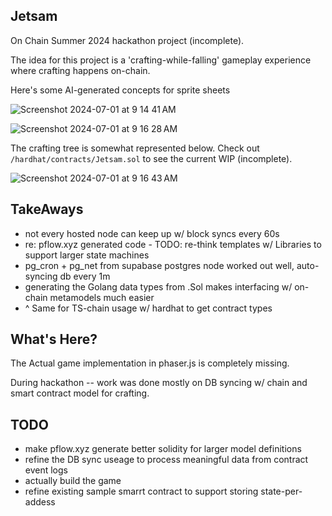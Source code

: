 Jetsam
------

On Chain Summer 2024 hackathon project (incomplete).

The idea for this project is a 'crafting-while-falling' gameplay experience where crafting happens on-chain.

Here's some AI-generated concepts for sprite sheets

![Screenshot 2024-07-01 at 9 14 41 AM](https://github.com/stackdump/on-chain-summer-2024/assets/243500/ee0dc148-2996-47bb-8de4-f74121bc8722)

![Screenshot 2024-07-01 at 9 16 28 AM](https://github.com/stackdump/on-chain-summer-2024/assets/243500/72af6746-2d94-4558-9354-3eaaefc44c9a)

The crafting tree is somewhat represented below. Check out `/hardhat/contracts/Jetsam.sol` to see the current WIP (incomplete).

![Screenshot 2024-07-01 at 9 16 43 AM](https://github.com/stackdump/on-chain-summer-2024/assets/243500/ab3e0b0e-b1ec-43af-9540-83bf17ea0eaf)


TakeAways
---------

- not every hosted node can keep up w/ block syncs every 60s
- re: pflow.xyz generated code - TODO: re-think templates w/ Libraries to support larger state machines
- pg_cron + pg_net from supabase postgres node worked out well, auto-syncing db every 1m
- generating the Golang data types from .Sol makes interfacing w/ on-chain metamodels much easier
- ^ Same for TS-chain usage w/ hardhat to get contract types

  
What's Here?
------------

The Actual game implementation in phaser.js is completely missing.

During hackathon -- work was done mostly on DB syncing w/ chain and smart contract model for crafting.

TODO
----
- make pflow.xyz generate better solidity for larger model definitions
- refine the DB sync useage to process meaningful data from contract event logs
- actually build the game
- refine existing sample smarrt contract to support storing state-per-addess
